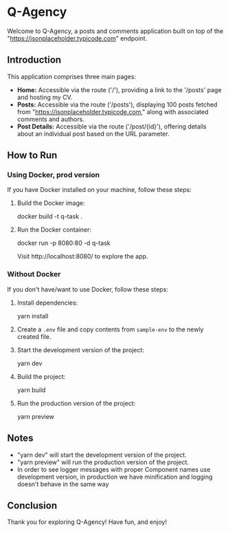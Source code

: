 # Q-Agency

Welcome to Q-Agency, a posts and comments application built on top of the "https://jsonplaceholder.typicode.com" endpoint.

## Introduction

This application comprises three main pages:

- **Home:** Accessible via the route ('/'), providing a link to the '/posts' page and hosting my CV.
- **Posts:** Accessible via the route ('/posts'), displaying 100 posts fetched from "https://jsonplaceholder.typicode.com," along with associated comments and authors.
- **Post Details:** Accessible via the route ('/post/{id}'), offering details about an individual post based on the URL parameter.

## How to Run

### Using Docker, prod version

If you have Docker installed on your machine, follow these steps:

1. Build the Docker image:

   docker build -t q-task .

2. Run the Docker container:

   docker run -p 8080:80 -d q-task

   Visit http://localhost:8080/ to explore the app.

### Without Docker

If you don't have/want to use Docker, follow these steps:

1. Install dependencies:

   yarn install

2. Create a `.env` file and copy contents from `sample-env` to the newly created file.

3. Start the development version of the project:

   yarn dev

4. Build the project:

   yarn build

5. Run the production version of the project:

   yarn preview

## Notes

- "yarn dev" will start the development version of the project.
- "yarn preview" will run the production version of the project.
- In order to see logger messages with proper Component names use development version, in production we have minification and logging doesn't behave in the same way

## Conclusion

Thank you for exploring Q-Agency! Have fun, and enjoy!
